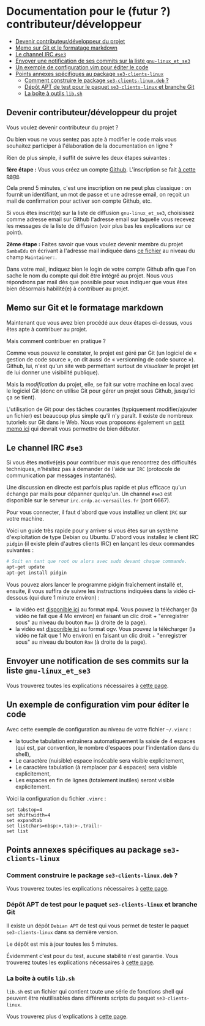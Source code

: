 # Documentation pour le (futur ?) contributeur/développeur

* [Devenir contributeur/développeur du projet](#devenir-contributeurdéveloppeur-du-projet)
* [Memo sur Git et le formatage markdown](#memo-sur-git-et-le-formatage-markdown)
* [Le channel IRC `#se3`](#le-channel-irc-se3)
* [Envoyer une notification de ses commits sur la liste `gnu-linux_et_se3`](#envoyer-une-notification-de-ses-commits-sur-la-liste-gnu-linux_et_se3)
* [Un exemple de configuration vim pour éditer le code](#un-exemple-de-configuration-vim-pour-éditer-le-code)
* [Points annexes spécifiques au package `se3-clients-linux`](#points-annexes-spécifiques-au-package-se3-clients-linux)
    * [Comment construire le package `se3-clients-linux.deb` ?](#comment-construire-le-package-se3-clients-linuxdeb-)
    * [Dépôt APT de test pour le paquet `se3-clients-linux` et branche Git](#dépôt-apt-de-test-pour-le-paquet-se3-clients-linux-et-branche-git)
    * [La boîte à outils `lib.sh`](#la-boîte-à-outils-libsh)


## Devenir contributeur/développeur du projet

Vous voulez devenir contributeur du projet ?

Ou bien vous ne
vous sentez pas apte à modifier le code mais vous souhaitez
participer à l'élaboration de la documentation en ligne ?

Rien de plus simple, il suffit de suivre les deux étapes
suivantes :

**1ère étape :** Vous vous créez un compte [Github](https://github.com).
L'inscription se fait [à cette page](https://github.com/join).

Cela prend 5 minutes, c'est une inscription on ne peut plus
classique : on fournit un identifiant, un mot de passe et
une adresse email, on reçoit un mail de confirmation pour
activer son compte Github, etc.

Si vous êtes inscrit(e) sur
la liste de diffusion `gnu-linux_et_se3`, choisissez comme
adresse email sur Github l'adresse email sur laquelle vous
recevez les messages de la liste de diffusion (voir plus
bas les explications sur ce point).

**2ème étape :** Faites savoir que vous voulez devenir membre du projet
`SambaEdu` en écrivant à l'adresse mail indiquée dans
[ce fichier](../../../../se3-clients-linux/blob/master/src/DEBIAN/control#L7)
au niveau du champ `Maintainer:`.

Dans votre mail, indiquez
bien le login de votre compte Github afin que l'on sache le
nom du compte qui doit être intégré au projet. Nous vous
répondrons par mail dès que possible pour vous indiquer que
vous êtes bien désormais habilité(e) à contribuer au projet.


## Memo sur Git et le formatage markdown

Maintenant que vous avez bien procédé aux deux étapes
ci-dessus, vous êtes apte à contribuer au projet.

Mais
comment contribuer en pratique ?

Comme vous pouvez le
constater, le projet est géré par Git (un logiciel de «
gestion de code source », on dit aussi de « versionning de
code source »). Github, lui, n'est qu'un site web permettant
surtout de *visualiser* le projet (et de lui donner une
visibilité publique).

Mais la *modification* du projet,
elle, se fait sur votre machine en local avec le logiciel
Git (donc on utilise Git pour gérer un projet sous Github,
jusqu'ici ça se tient).

L'utilisation de Git pour des tâches
courantes (typiquement modifier/ajouter un fichier) est
beaucoup plus simple qu'il n'y paraît. Il existe de nombreux
tutoriels sur Git dans le Web. Nous vous proposons également
un [petit memo ici](memo-git.md#memo-git) qui devrait vous permettre
de bien débuter.


## Le channel IRC `#se3`

Si vous êtes motivé(e)s pour contribuer mais que rencontrez
des difficultés techniques, n'hésitez pas à demander de
l'aide sur `IRC` (protocole de communication par messages
instantanés).

Une discussion en directe est parfois plus
rapide et plus efficace qu'un échange par mails pour
dépanner quelqu'un. Un channel `#se3` est disponible sur le
serveur `irc.crdp.ac-versailles.fr` (port 6667).

Pour vous connecter, il faut d'abord que vous installiez un
client `IRC` sur votre machine.

Voici un guide très rapide
pour y arriver si vous êtes sur un système d'exploitation de
type Debian ou Ubuntu. D'abord vous installez le client IRC
`pidgin` (il existe plein d'autres clients IRC) en lançant
les deux commandes suivantes :

```sh
# Soit en tant que root ou alors avec sudo devant chaque commande.
apt-get update
apt-get install pidgin
```

Vous pouvez alors lancer le programme pidgin
fraîchement installé et, ensuite, il vous suffira de suivre
les instructions indiquées dans la vidéo ci-dessous (qui
dure 1 minute environ) :

- la vidéo est [disponible ici](irc-one-minute.mp4) au format
mp4. Vous pouvez la télécharger (la vidéo ne fait que 4 Mo
environ) en faisant un clic droit + "enregistrer sous" au
niveau du bouton `Raw` (à droite de la page).
- la vidéo est [disponible ici](irc-one-minute.ogv) au format
ogv. Vous pouvez la télécharger (la vidéo ne fait que 1 Mo
environ) en faisant un clic droit + "enregistrer sous" au
niveau du bouton `Raw` (à droite de la page).


## Envoyer une notification de ses commits sur la liste `gnu-linux_et_se3`

Vous trouverez toutes les explications nécessaires à [cette page](notification.md#envoyer-une-notification-de-ses-commits-sur-la-liste-gnu-linux_et_se3).


## Un exemple de configuration vim pour éditer le code

Avec cette exemple de configuration au niveau de votre
fichier `~/.vimrc` :

* la touche tabulation entraînera automatiquement la
  saisie de 4 espaces (qui est, par convention, le nombre
  d'espaces pour l'indentation dans du shell),
* Le caractère (nuisible) espace insécable sera visible explicitement,
* Le caractère tabulation (à remplacer par 4 espaces) sera visible explicitement,
* Les espaces en fin de lignes (totalement inutiles) seront visible explicitement.

Voici la configuration du fichier `.vimrc` :

```
set tabstop=4
set shiftwidth=4
set expandtab
set listchars=nbsp:¤,tab:>-,trail:·
set list
```


## Points annexes spécifiques au package `se3-clients-linux`

### Comment construire le package `se3-clients-linux.deb` ?

Vous trouverez toutes les explications nécessaires à [cette page](build-package.md#construire-le-package).


### Dépôt APT de test pour le paquet `se3-clients-linux` et branche Git

Il existe un dépôt `Debian APT` de test qui vous permet de
tester le paquet `se3-clients-linux` dans sa dernière
version.

Le dépôt est mis à jour toutes les 5 minutes.

Évidemment c'est pour du test, aucune stabilité n'est
garantie. Vous trouverez toutes les explications nécessaires
à [cette page](apt-repository.md#utiliser-une-branche-git-puis-tester-le-package-se3-clients-linux).


### La boîte à outils `lib.sh`

`lib.sh` est un fichier qui contient toute une série de fonctions
shell qui peuvent être réutilisables dans différents scripts
du paquet `se3-clients-linux`.

Vous trouverez plus
d'explications à [cette page](libsh.md#la-petite-boîte-à-outils-libsh).




